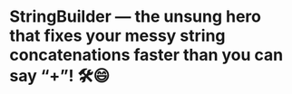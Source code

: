 # StringBuilder — the unsung hero that fixes your messy string concatenations faster than you can say “+”! 🛠️😄
